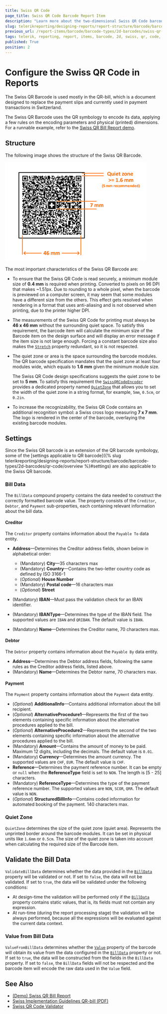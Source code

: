 ```yaml
---
title: Swiss QR Code
page_title: Swiss QR Code Barcode Report Item
description: "Learn more about the two-dimensional Swiss QR Code barcode type supported by the Telerik Reporting Barcode report item."
slug: telerikreporting/designing-reports/report-structure/barcode/barcode-types/2d-barcodes/swiss-qr-code/overview
previous_url: /report-items/barcode/barcode-types/2d-barcodes/swiss-qr-code/overview, /report-items/barcode/barcode-types/2d-barcodes/swiss-qr-code/settings, /report-items-barcode-swiss-qrcode-visual-structure
tags: telerik, reporting, report, items, barcode, 2d, swiss, qr, code, overview
published: True
position: 2
---
```


# Configure the Swiss QR Code in Reports

The Swiss QR Barcode is used mostly in the QR-bill, which is a document designed to replace the payment slips and currently used in payment transactions in Switzerland.

The Swiss QR Barcode uses the QR symbology to encode its data, applying a few rules on the encoding parameters and physical (printed) dimensions. For a runnable example, refer to the [Swiss QR Bill Report demo](https://demos.telerik.com/reporting/swiss-qr-bill-report).

## Structure

The following image shows the structure of the Swiss QR Barcode.

![The Structure of the Swiss QR Code](images/Barcodes/barcode-swiss-qr-structure.png)

The most important characteristics of the Swiss QR Barcode are:

* To ensure that the Swiss QR Code is read securely, a minimum module size of __0.4 mm__ is required when printing. Converted to pixels on 96 DPI that makes ~1.51px. Due to rounding to a whole pixel, when the barcode is previewed on a computer screen, it may seem that some modules have a different size from the others. This effect gets resolved when rendering in a format that uses anti-aliasing and is not observed when printing, due to the printer higher DPI.

* The measurements of the Swiss QR Code for printing must always be __46 x 46 mm__ without the surrounding quiet space. To satisfy this requirement, the barcode item will calculate the minimum size of the Barcode item on the design surface and will display an error message if the item size is not large enough. Forcing a constant barcode size also makes the [`Stretch`](/api/Telerik.Reporting.Barcode#Telerik_Reporting_Barcode_Stretch) property redundant, so it is not respected.

* The quiet zone or area is the space surrounding the barcode modules. The QR barcode specification mandates that the quiet zone at least four modules wide, which equals to __1.6 mm__ given the minimum module size.

	The Swiss QR Code design specifications suggests the quiet zone to be set to __5 mm__. To satisfy this requirement the [`SwissQRCodeEncoder`](/api/Telerik.Reporting.Barcodes.SwissQRCodeEncoder) provides a dedicated property named [`QuietZone`](/api/Telerik.Reporting.Barcodes.SwissQRCodeEncoder#Telerik_Reporting_Barcodes_SwissQRCodeEncoder_QuietZone) that allows you to set the width of the quiet zone in a string format, for example, `5mm`, `0.5cm`, or `0.2in`.

* To increase the recognizability, the Swiss QR Code contains an additional recognition symbol: a Swiss cross logo measuring __7 x 7 mm__. The logo is rendered in the center of the barcode, overlaying the existing barcode modules.

## Settings

Since the Swiss QR barcode is an extension of the QR barcode symbology, some of the [settings applicable to QR barcode]({% slug telerikreporting/designing-reports/report-structure/barcode/barcode-types/2d-barcodes/qr-code/overview %}#settings) are also applicable to the Swiss QR barcode.

### Bill Data

The `BillData` compound property contains the data needed to construct the correctly formatted barcode value. The property consists of the `Creditor`, `Debtor`, and `Payment` sub-properties, each containing relevant information about the bill data.

#### Creditor

The `Creditor` property contains information about the `Payable To` data entity. 

* __Address__&mdash;Determines the Creditor address fields, shown below in alphabetical order: 

	+ (Mandatory) __City__&mdash;35 characters max
	+ (Mandatory) __Country__&mdash;Contains the two-letter country code as defined by ISO 3166-1
	+ (_Optional_) __House Number__
	+ (Mandatory) __Postal code__&mdash;16 characters max
	+ (_Optional_) __Street__

* (Mandatory) __IBAN__&mdash;Must pass the validation check for an IBAN identifier.
* (Mandatory) __IBANType__&mdash;Determines the type of the IBAN field. The supported values are `IBAN` and `QRIBAN`. The default value is `IBAN`.
* (Mandatory) __Name__&mdash;Determines the Creditor name, 70 characters max.

#### Debtor

The `Debtor` property contains information about the `Payable By` data entity.

* __Address__&mdash;Determines the Debtor address fields, following the same rules as the Creditor address fields, listed above.
* (Mandatory) __Name__&mdash;Determines the Debtor name, 70 characters max.

#### Payment

The `Payment` property contains information about the `Payment` data entity.

* (_Optional_) __AdditionalInfo__&mdash;Contains additional information about the bill recipient.
* (_Optional_) __AlternativeProcedure1__&mdash;Represents the first of the two elements containing specific information about the alternative procedures applied to the bill.
* (_Optional_) __AlternativeProcedure2__&mdash;Represents the second of the two elements containing specific information about the alternative procedures applied to the bill.
* (Mandatory) __Amount__&mdash;Contains the amount of money to be paid. Maximum 12 digits, including the decimals. The default value is `0.01`.
* (Mandatory) __Currency__&mdash;Determines the amount currency. The supported values are `CHF`, `EUR`. The default value is `CHF`.
* __Reference__&mdash;Determines the payment reference number. It can be empty or `null` when the __ReferenceType__ field is set to `NON`. The length is [5 - 25] characters.
* (Mandatory) __ReferenceType__&mdash;Determines the type of the payment reference number. The supported values are `NON`, `SCOR`, `QRR`. The default value is `NON`.
* (_Optional_) __StructuredBillInfo__&mdash;Contains coded information for automated booking of the payment. 140 characters max.

### Quiet Zone

`QuietZone` determines the size of the quiet zone (quiet area). Represents the unprinted border around the barcode modules. It can be set in physical units like `1.6mm` or `0.5cm`. The size of the quiet zone is taken into account when calculating the required size of the Barcode item.

## Validate the Bill Data

`ValidateBillData` determines whether the data provided in the [`BillData`](/api/Telerik.Reporting.Barcodes.SwissQRCodeEncoder#Telerik_Reporting_Barcodes_SwissQRCodeEncoder_BillData) property will be validated or not. If set to `false`, the data will not be validated. If set to `true`, the data will be validated under the following conditions:

* At design-time the validation will be performed only if the [`BillData`](/api/Telerik.Reporting.Barcodes.SwissQRCodeEncoder#Telerik_Reporting_Barcodes_SwissQRCodeEncoder_BillData) property contains static values, that is, its fields must not contain any expression.
* At run-time (during the report processing stage) the validation will be always performed, because all the expressions will be evaluated against the current data context.

### Value from Bill Data

`ValueFromBillData` determines whether the [`Value`](/api/Telerik.Reporting.Barcode#Telerik_Reporting_Barcode_Value) property of the barcode will obtain its value from the data configured in the [`BillData`](/api/Telerik.Reporting.Barcodes.SwissQRCodeEncoder#Telerik_Reporting_Barcodes_SwissQRCodeEncoder_BillData) property or not. If set to `true`, the data will be constructed from the fields in the `BillData` property. If set to `false`, the `BillData` fields will not be respected and the barcode item will encode the raw data used in the `Value` field.

## See Also

* [(Demo) Swiss QR Bill Report](https://demos.telerik.com/reporting/swiss-qr-bill-report)
* [Swiss Implementation Guidelines QR-bill (PDF)](https://www.paymentstandards.ch/dam/downloads/ig-qr-bill-2019-en.pdf)
* [Swiss QR Code Validator](https://www.swiss-qr-invoice.org/validator/)

